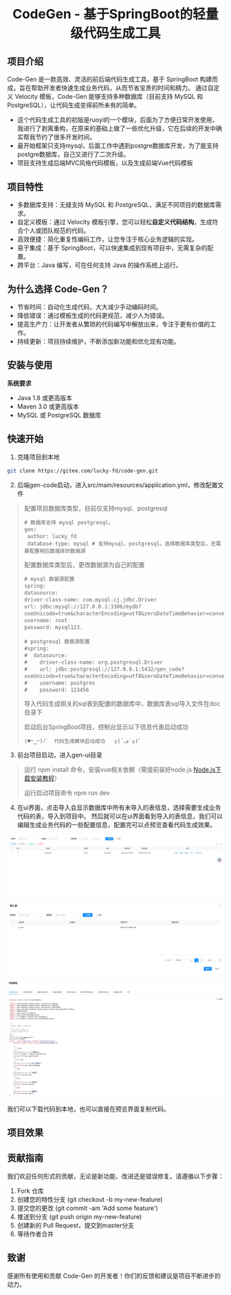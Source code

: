 
<p align="center" style="font-size: 30px">
    <strong>CodeGen - 基于SpringBoot的轻量级代码生成工具</strong>
</p>


## 项目介绍
Code-Gen 是一款高效、灵活的前后端代码生成工具，基于 SpringBoot 构建而成，旨在帮助开发者快速生成业务代码，从而节省宝贵的时间和精力。
通过自定义 Velocity 模板，Code-Gen 能够支持多种数据库（目前支持 MySQL 和 PostgreSQL），让代码生成变得前所未有的简单。


- 这个代码生成工具的初版是ruoyi的一个模块，后面为了方便日常开发使用，我进行了剥离重构，在原来的基础上做了一些优化升级，它在后续的开发中确实帮我节约了很多开发时间。
- 最开始框架只支持mysql，后面工作中遇到postgre数据库开发，为了能支持postgre数据库，自己又进行了二次升级。
- 项目支持生成后端MVC风格代码模板，以及生成前端Vue代码模板

## 项目特性

- 多数据库支持：无缝支持 MySQL 和 PostgreSQL，满足不同项目的数据库需求。
- 自定义模板：通过 Velocity 模板引擎，您可以轻松**自定义代码结构**，生成符合个人或团队规范的代码。
- 高效便捷：简化重复性编码工作，让您专注于核心业务逻辑的实现。
- 易于集成：基于 SpringBoot，可以快速集成到现有项目中，无需复杂的配置。
- 跨平台：Java 编写，可在任何支持 Java 的操作系统上运行。


## 为什么选择 Code-Gen？

- 节省时间：自动化生成代码，大大减少手动编码时间。
- 降低错误：通过模板生成的代码更规范，减少人为错误。
- 提高生产力：让开发者从繁琐的代码编写中解放出来，专注于更有价值的工作。
- 持续更新：项目持续维护，不断添加新功能和优化现有功能。
## 安装与使用
**系统要求**
- Java 1.8 或更高版本
- Maven 3.0 或更高版本
- MySQL 或 PostgreSQL 数据库


## 快速开始

1. 克隆项目到本地
```bash
git clone https://gitee.com/lucky-fd/code-gen.git
```
2. 后端gen-code启动，进入src/main/resources/application.yml，修改配置文件

> 配置项目数据库类型，目前仅支持mysql、postgresql
> ```aidl
> # 数据库支持 mysql postgresql。
> gen:
>  author: lucky_fd
>  database-type: mysql # 支持mysql、postgresql。选择数据库类型后，还需要配置相应数据库的数据源
>```
> 配置数据库类型后，更改数据源为自己的配置
> ```aidl
> # mysql 数据源配置
> spring:
> datasource:
> driver-class-name: com.mysql.cj.jdbc.Driver
> url: jdbc:mysql://127.0.0.1:3306/mydb?useUnicode=true&characterEncoding=utf8&zeroDateTimeBehavior=convertToNull&serverTimezone=GMT%2B8
> username: root
> password: mysql123.
> 
> # postgresql 数据源配置
> #spring:
> #  datasource:
> #    driver-class-name: org.postgresql.Driver
> #    url: jdbc:postgresql://127.0.0.1:5432/gen_code?useUnicode=true&characterEncoding=utf8&zeroDateTimeBehavior=convertToNull&useSSL=true&serverTimezone=GMT%2B8
> #    username: postgres
> #    password: 123456
> ```
> 导入代码生成相关的sql表到配置的数据库中，数据库表sql导入文件在doc目录下
> 
> 启动后台SpringBoot项目，控制台显示以下信息代表启动成功
> ```aidl
> (♥◠‿◠)ﾉﾞ  代码生成模块启动成功   ლ(´ڡ`ლ)ﾞ
>```


3. 前台项目启动，进入gen-ui目录

> 运行 npm install 命令，安装vue相关依赖（需提前装好node.js  [Node.js下载安装教程](https://blog.csdn.net/WHF__/article/details/129362462)）
> 
> 运行启动项目命令 npm run dev
> 
> 

4. 在ui界面，点击导入会显示数据库中所有未导入的表信息，选择需要生成业务代码的表，导入到项目中。
然后就可以在ui界面看到导入的表信息，我们可以编辑生成业务代码的一些配置信息，配置完可以点预览查看代码生成效果。

![主页](./doc/image/index.png)

![导入界面](./doc/image/导入界面.png)

![代码预览](./doc/image/代码预览1.png)

我们可以下载代码到本地，也可以直接在预览界面复制代码。

## 项目效果




## 贡献指南
我们欢迎任何形式的贡献，无论是新功能、改进还是错误修复。请遵循以下步骤：

1. Fork 仓库
2. 创建您的特性分支 (git checkout -b my-new-feature)
3. 提交您的更改 (git commit -am 'Add some feature')
4. 推送到分支 (git push origin my-new-feature)
5. 创建新的 Pull Request，提交到master分支
6. 等待作者合并


## 致谢
感谢所有使用和贡献 Code-Gen 的开发者！你们的反馈和建议是项目不断进步的动力。

